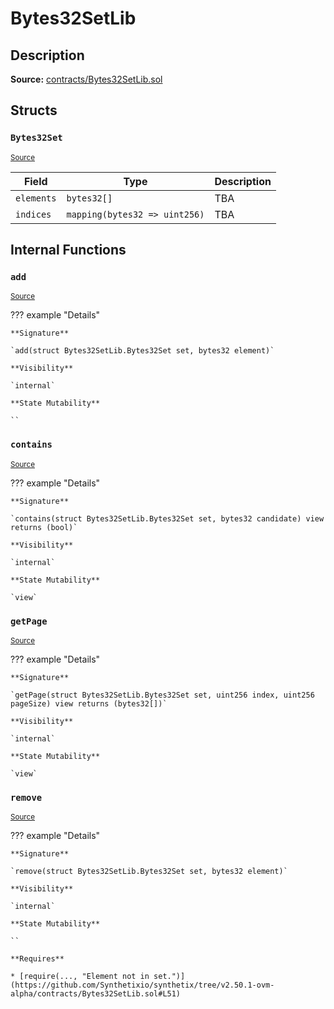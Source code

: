 # Bytes32SetLib

## Description

**Source:** [contracts/Bytes32SetLib.sol](https://github.com/Synthetixio/synthetix/tree/v2.50.1-ovm-alpha/contracts/Bytes32SetLib.sol)

## Structs

### `Bytes32Set`

<sub>[Source](https://github.com/Synthetixio/synthetix/tree/v2.50.1-ovm-alpha/contracts/Bytes32SetLib.sol#L5)</sub>

| Field      | Type                          | Description |
| ---------- | ----------------------------- | ----------- |
| `elements` | `bytes32[]`                   | TBA         |
| `indices`  | `mapping(bytes32 => uint256)` | TBA         |

## Internal Functions

### `add`

<sub>[Source](https://github.com/Synthetixio/synthetix/tree/v2.50.1-ovm-alpha/contracts/Bytes32SetLib.sol#L42)</sub>

??? example "Details"

    **Signature**

    `add(struct Bytes32SetLib.Bytes32Set set, bytes32 element)`

    **Visibility**

    `internal`

    **State Mutability**

    ``

### `contains`

<sub>[Source](https://github.com/Synthetixio/synthetix/tree/v2.50.1-ovm-alpha/contracts/Bytes32SetLib.sol#L10)</sub>

??? example "Details"

    **Signature**

    `contains(struct Bytes32SetLib.Bytes32Set set, bytes32 candidate) view returns (bool)`

    **Visibility**

    `internal`

    **State Mutability**

    `view`

### `getPage`

<sub>[Source](https://github.com/Synthetixio/synthetix/tree/v2.50.1-ovm-alpha/contracts/Bytes32SetLib.sol#L18)</sub>

??? example "Details"

    **Signature**

    `getPage(struct Bytes32SetLib.Bytes32Set set, uint256 index, uint256 pageSize) view returns (bytes32[])`

    **Visibility**

    `internal`

    **State Mutability**

    `view`

### `remove`

<sub>[Source](https://github.com/Synthetixio/synthetix/tree/v2.50.1-ovm-alpha/contracts/Bytes32SetLib.sol#L50)</sub>

??? example "Details"

    **Signature**

    `remove(struct Bytes32SetLib.Bytes32Set set, bytes32 element)`

    **Visibility**

    `internal`

    **State Mutability**

    ``

    **Requires**

    * [require(..., "Element not in set.")](https://github.com/Synthetixio/synthetix/tree/v2.50.1-ovm-alpha/contracts/Bytes32SetLib.sol#L51)
